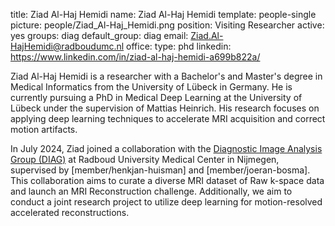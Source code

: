 title: Ziad Al-Haj Hemidi
name: Ziad Al-Haj Hemidi
template: people-single
picture: people/Ziad_Al-Haj_Hemidi.png
position: Visiting Researcher
active: yes
groups: diag
default_group: diag
email: Ziad.Al-HajHemidi@radboudumc.nl
office: 
type: phd
linkedin: https://www.linkedin.com/in/ziad-al-haj-hemidi-a699b822a/

Ziad Al-Haj Hemidi is a researcher with a Bachelor's and Master's degree in Medical Informatics from the University of Lübeck in Germany. He is currently pursuing a PhD in Medical Deep Learning at the University of Lübeck under the supervision of Mattias Heinrich. His research focuses on applying deep learning techniques to accelerate MRI acquisition and correct motion artifacts.

In July 2024, Ziad joined a collaboration with the [Diagnostic Image Analysis Group (DIAG)](https://www.diagnijmegen.nl/) at Radboud University Medical Center in Nijmegen, supervised by [member/henkjan-huisman] and [member/joeran-bosma]. This collaboration aims to curate a diverse MRI dataset of Raw k-space data and launch an MRI Reconstruction challenge. Additionally, we aim to conduct a joint research project to utilize deep learning for motion-resolved accelerated reconstructions.
